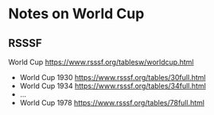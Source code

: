 # Notes on World Cup


## RSSSF


World Cup <https://www.rsssf.org/tablesw/worldcup.html>

- World Cup 1930  <https://www.rsssf.org/tables/30full.html>
- World Cup 1934  <https://www.rsssf.org/tables/34full.html>
- ...
- World Cup 1978 <https://www.rsssf.org/tables/78full.html>




